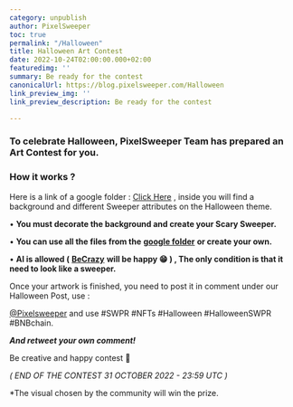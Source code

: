 ```yaml
---
category: unpublish
author: PixelSweeper
toc: true
permalink: "/Halloween"
title: Halloween Art Contest
date: 2022-10-24T02:00:00.000+02:00
featuredimg: ''
summary: Be ready for the contest
canonicalUrl: https://blog.pixelsweeper.com/Halloween
link_preview_img: ''
link_preview_description: Be ready for the contest

---
```

### **To celebrate Halloween, PixelSweeper Team has prepared an Art Contest for you.**

### How it works ?

Here is a link of a google folder : [Click Here](https://drive.google.com/drive/folders/1w4oaZ4JXt_6BCNix0XJLv3kkIWP7hSs7) , inside you will find a background and different Sweeper attributes on the Halloween theme.

• **You must decorate the background and create your Scary Sweeper.**

• **You can use all the files from the** [**google folder**](https://drive.google.com/drive/folders/1w4oaZ4JXt_6BCNix0XJLv3kkIWP7hSs7) **or create your own.** 

• **AI is allowed (** [**BeCrazy**](T.me/ElKebaboKing) **will be happy 😁 ) , The only condition is that it need to look like a sweeper.**

Once your artwork is finished, you need to post it in comment under our Halloween Post, use :

[@Pixelsweeper](Twitter.com/PixelSweeper) and use #SWPR #NFTs #Halloween #HalloweenSWPR #BNBchain.

**_And retweet your own comment!_**

Be creative and happy contest 🥳

_( END OF THE CONTEST 31 OCTOBER 2022 - 23:59 UTC )_ 

\*The visual chosen by the community will win the prize.